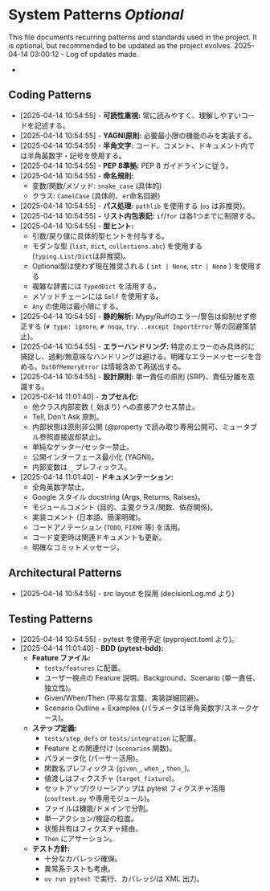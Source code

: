 # System Patterns *Optional*

This file documents recurring patterns and standards used in the project.
It is optional, but recommended to be updated as the project evolves.
2025-04-14 03:00:12 - Log of updates made.

*

## Coding Patterns

*   [2025-04-14 10:54:55] - **可読性重視:** 常に読みやすく、理解しやすいコードを記述する。
*   [2025-04-14 10:54:55] - **YAGNI原則:** 必要最小限の機能のみを実装する。
*   [2025-04-14 10:54:55] - **半角文字:** コード、コメント、ドキュメント内では半角英数字・記号を使用する。
*   [2025-04-14 10:54:55] - **PEP 8準拠:** PEP 8 ガイドラインに従う。
*   [2025-04-14 10:54:55] - **命名規則:**
    *   変数/関数/メソッド: `snake_case` (具体的)
    *   クラス: `CamelCase` (具体的、`er`命名回避)
*   [2025-04-14 10:54:55] - **パス処理:** `pathlib` を使用する (`os` は非推奨)。
*   [2025-04-14 10:54:55] - **リスト内包表記:** `if`/`for` は各1つまでに制限する。
*   [2025-04-14 10:54:55] - **型ヒント:**
    *   引数/戻り値に具体的型ヒントを付与する。
    *   モダンな型 (`list`, `dict`, `collections.abc`) を使用する (`typing.List/Dict`は非推奨)。
    *   Optional型は使わず現在推奨される ( `int | None`, `str | None` ) を使用する
    *   複雑な辞書には `TypedDict` を活用する。
    *   メソッドチェーンには `Self` を使用する。
    *   `Any` の使用は最小限にする。
*   [2025-04-14 10:54:55] - **静的解析:** Mypy/Ruffのエラー/警告は抑制せず修正する (`# type: ignore`, `# noqa`, `try...except ImportError` 等の回避策禁止)。
*   [2025-04-14 10:54:55] - **エラーハンドリング:** 特定のエラーのみ具体的に捕捉し、過剰/無意味なハンドリングは避ける。明確なエラーメッセージを含める。`OutOfMemoryError` は情報含めて再送出する。
*   [2025-04-14 10:54:55] - **設計原則:** 単一責任の原則 (SRP)、責任分離を意識する。
*   [2025-04-14 11:01:40] - **カプセル化:**
    *   他クラス内部変数 (`_`始まり) への直接アクセス禁止。
    *   Tell, Don't Ask 原則。
    *   内部状態は原則非公開 (@property で読み取り専用公開可、ミュータブル参照直接返却禁止)。
    *   単純なゲッター/セッター禁止。
    *   公開インターフェース最小化 (YAGNI)。
    *   内部変数は `_` プレフィックス。
*   [2025-04-14 11:01:40] - **ドキュメンテーション:**
    *   全角英数字禁止。
    *   Google スタイル docstring (Args, Returns, Raises)。
    *   モジュールコメント (目的、主要クラス/関数、依存関係)。
    *   実装コメント (日本語、簡潔明確)。
    *   コードアノテーション (`TODO`, `FIXME` 等) を活用。
    *   コード変更時は関連ドキュメントも更新。
    *   明確なコミットメッセージ。

## Architectural Patterns

*   [2025-04-14 10:54:55] - src layout を採用 (decisionLog.md より)

## Testing Patterns

*   [2025-04-14 10:54:55] - pytest を使用予定 (pyproject.toml より)。
*   [2025-04-14 11:01:40] - **BDD (pytest-bdd):**
    *   **Feature ファイル:**
        *   `tests/features` に配置。
        *   ユーザー視点の Feature 説明、Background、Scenario (単一責任、独立性)。
        *   Given/When/Then (平易な言葉、実装詳細回避)。
        *   Scenario Outline + Examples (パラメータは半角英数字/スネークケース)。
    *   **ステップ定義:**
        *   `tests/step_defs` or `tests/integration` に配置。
        *   Feature との関連付け (`scenarios` 関数)。
        *   パラメータ化 (パーサー活用)。
        *   関数名プレフィックス (`given_`, `when_`, `then_`)。
        *   値渡しはフィクスチャ (`target_fixture`)。
        *   セットアップ/クリーンアップは pytest フィクスチャ活用 (`conftest.py` や専用モジュール)。
        *   ファイルは機能/ドメインで分割。
        *   単一アクション/検証の粒度。
        *   状態共有はフィクスチャ経由。
        *   `Then` にアサーション。
    *   **テスト方針:**
        *   十分なカバレッジ確保。
        *   異常系テストも考慮。
        *   `uv run pytest` で実行、カバレッジは XML 出力。